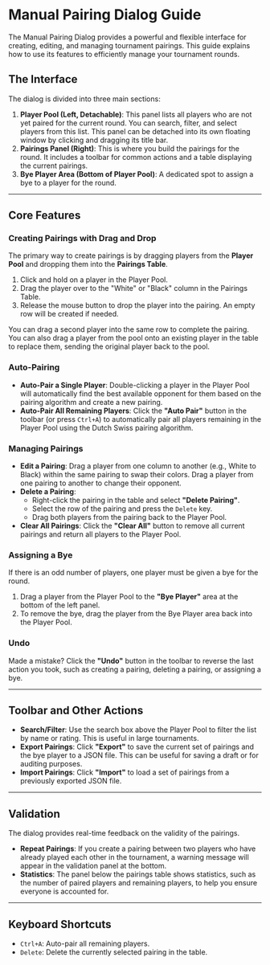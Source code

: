 # Manual Pairing Dialog Guide

The Manual Pairing Dialog provides a powerful and flexible interface for creating, editing, and managing tournament pairings. This guide explains how to use its features to efficiently manage your tournament rounds.

## The Interface

The dialog is divided into three main sections:

1.  **Player Pool (Left, Detachable)**: This panel lists all players who are not yet paired for the current round. You can search, filter, and select players from this list. This panel can be detached into its own floating window by clicking and dragging its title bar.
2.  **Pairings Panel (Right)**: This is where you build the pairings for the round. It includes a toolbar for common actions and a table displaying the current pairings.
3.  **Bye Player Area (Bottom of Player Pool)**: A dedicated spot to assign a bye to a player for the round.
---

## Core Features

### Creating Pairings with Drag and Drop

The primary way to create pairings is by dragging players from the **Player Pool** and dropping them into the **Pairings Table**.

1.  Click and hold on a player in the Player Pool.
2.  Drag the player over to the "White" or "Black" column in the Pairings Table.
3.  Release the mouse button to drop the player into the pairing. An empty row will be created if needed.

You can drag a second player into the same row to complete the pairing. You can also drag a player from the pool onto an existing player in the table to replace them, sending the original player back to the pool.

### Auto-Pairing

-   **Auto-Pair a Single Player**: Double-clicking a player in the Player Pool will automatically find the best available opponent for them based on the pairing algorithm and create a new pairing.
-   **Auto-Pair All Remaining Players**: Click the **"Auto Pair"** button in the toolbar (or press `Ctrl+A`) to automatically pair all players remaining in the Player Pool using the Dutch Swiss pairing algorithm.

### Managing Pairings

-   **Edit a Pairing**: Drag a player from one column to another (e.g., White to Black) within the same pairing to swap their colors. Drag a player from one pairing to another to change their opponent.
-   **Delete a Pairing**:
    -   Right-click the pairing in the table and select **"Delete Pairing"**.
    -   Select the row of the pairing and press the `Delete` key.
    -   Drag both players from the pairing back to the Player Pool.
-   **Clear All Pairings**: Click the **"Clear All"** button to remove all current pairings and return all players to the Player Pool.

### Assigning a Bye

If there is an odd number of players, one player must be given a bye for the round.

1.  Drag a player from the Player Pool to the **"Bye Player"** area at the bottom of the left panel.
2.  To remove the bye, drag the player from the Bye Player area back into the Player Pool.

### Undo

Made a mistake? Click the **"Undo"** button in the toolbar to reverse the last action you took, such as creating a pairing, deleting a pairing, or assigning a bye.

---

## Toolbar and Other Actions

-   **Search/Filter**: Use the search box above the Player Pool to filter the list by name or rating. This is useful in large tournaments.
-   **Export Pairings**: Click **"Export"** to save the current set of pairings and the bye player to a JSON file. This can be useful for saving a draft or for auditing purposes.
-   **Import Pairings**: Click **"Import"** to load a set of pairings from a previously exported JSON file.

---

## Validation

The dialog provides real-time feedback on the validity of the pairings.

-   **Repeat Pairings**: If you create a pairing between two players who have already played each other in the tournament, a warning message will appear in the validation panel at the bottom.
-   **Statistics**: The panel below the pairings table shows statistics, such as the number of paired players and remaining players, to help you ensure everyone is accounted for.

---

## Keyboard Shortcuts

-   `Ctrl+A`: Auto-pair all remaining players.
-   `Delete`: Delete the currently selected pairing in the table.
